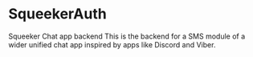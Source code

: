 # SqueekerAuth
Squeeker Chat app backend
This is the backend for a SMS module of a wider unified chat app inspired by apps like Discord and Viber.
